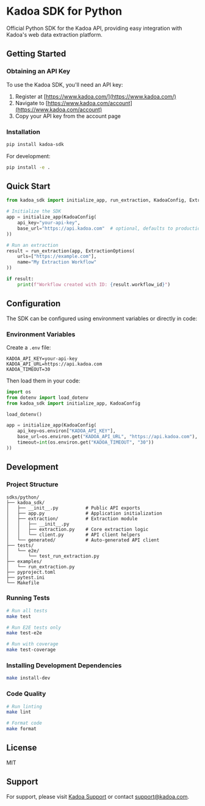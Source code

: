 # Kadoa SDK for Python

Official Python SDK for the Kadoa API, providing easy integration with Kadoa's web data extraction platform.

## Getting Started

### Obtaining an API Key

To use the Kadoa SDK, you'll need an API key:

1. Register at [https://www.kadoa.com/](https://www.kadoa.com/)
2. Navigate to [https://www.kadoa.com/account](https://www.kadoa.com/account)
3. Copy your API key from the account page

### Installation

```bash
pip install kadoa-sdk
```

For development:
```bash
pip install -e .
```

## Quick Start

```python
from kadoa_sdk import initialize_app, run_extraction, KadoaConfig, ExtractionOptions

# Initialize the SDK
app = initialize_app(KadoaConfig(
    api_key="your-api-key",
    base_url="https://api.kadoa.com"  # optional, defaults to production
))

# Run an extraction
result = run_extraction(app, ExtractionOptions(
    urls=["https://example.com"],
    name="My Extraction Workflow"
))

if result:
    print(f"Workflow created with ID: {result.workflow_id}")
```

## Configuration

The SDK can be configured using environment variables or directly in code:

### Environment Variables

Create a `.env` file:
```env
KADOA_API_KEY=your-api-key
KADOA_API_URL=https://api.kadoa.com
KADOA_TIMEOUT=30
```

Then load them in your code:
```python
import os
from dotenv import load_dotenv
from kadoa_sdk import initialize_app, KadoaConfig

load_dotenv()

app = initialize_app(KadoaConfig(
    api_key=os.environ["KADOA_API_KEY"],
    base_url=os.environ.get("KADOA_API_URL", "https://api.kadoa.com"),
    timeout=int(os.environ.get("KADOA_TIMEOUT", "30"))
))
```
## Development

### Project Structure

```
sdks/python/
├── kadoa_sdk/
│   ├── __init__.py          # Public API exports
│   ├── app.py               # Application initialization
│   ├── extraction/          # Extraction module
│   │   ├── __init__.py
│   │   ├── extraction.py    # Core extraction logic
│   │   └── client.py        # API client helpers
│   └── generated/           # Auto-generated API client
├── tests/
│   └── e2e/
│       └── test_run_extraction.py
├── examples/
│   └── run_extraction.py
├── pyproject.toml
├── pytest.ini
└── Makefile
```

### Running Tests

```bash
# Run all tests
make test

# Run E2E tests only
make test-e2e

# Run with coverage
make test-coverage
```

### Installing Development Dependencies

```bash
make install-dev
```

### Code Quality

```bash
# Run linting
make lint

# Format code
make format
```

## License

MIT

## Support

For support, please visit [Kadoa Support](https://support.kadoa.com) or contact support@kadoa.com.